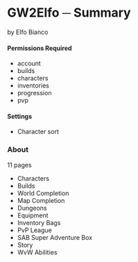 # GW2Elfo ─ Summary
by Elfo Bianco

#### Permissions Required
* account
* builds
* characters
* inventories
* progression
* pvp

#### Settings
* Character sort

### About
11 pages
* Characters
* Builds
* World Completion
* Map Completion
* Dungeons
* Equipment
* Inventory Bags
* PvP League
* SAB Super Adventure Box
* Story
* WvW Abilities
